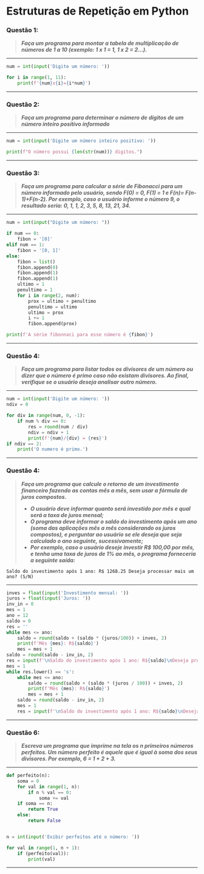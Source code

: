 # Estruturas de Repetição em Python

### **Questão 1:**

> **_Faça um programa para montar a tabela de multiplicação de números de 1 a 10
> (exemplo: 1 x 1 = 1, 1 x 2 = 2...)._**

---
```python
num = int(input('Digite um número: '))

for i in range(1, 11):
    print(f'{num}x{i}={i*num}')
```
---

### **Questão 2:**
> **_Faça um programa para determinar o número de dígitos de um número inteiro
positivo informado_**

---
```python
num = int(input('Digite um número inteiro positivo: '))

print(f"O número possui {len(str(num))} digitos.")
```
---


### **Questão 3:**
> **_Faça um programa para calcular a série de Fibonacci para um número informado pelo
> usuário, sendo F(0) = 0, F(1) = 1 e F(n)= F(n-1)+F(n-2). Por exemplo, caso o usuário
> informe o número 9, o resultado seria: 0, 1, 1, 2, 3, 5, 8, 13, 21, 34._**

---
```python
num = int(input("Digite um número: "))

if num == 0:
    fibon = '[0]'
elif num == 1:
    fibon = '[0, 1]'
else:
    fibon = list()
    fibon.append(0)
    fibon.append(1)
    fibon.append(1)
    ultimo = 1
    penultimo = 1
    for i in range(2, num):
        prox = ultimo + penultimo
        penultimo = ultimo
        ultimo = prox
        i += 1
        fibon.append(prox)

print(f'A série fibonnaci para esse número é {fibon}')
```
---

### **Questão 4:**

> **_Faça um programa para listar todos os divisores de um número ou dizer que o número
> é primo caso não existam divisores. Ao final, verifique se o usuário deseja analisar
> outro número._**

---
```python
num = int(input('Digite um número: '))
ndiv = 0

for div in range(num, 0, -1):
    if num % div == 0:
        res = round(num / div)
        ndiv = ndiv + 1
        print(f'{num}/{div} = {res}')
if ndiv == 2:
    print('O numero é primo.')
```
---

### **Questão 4:**

> **_Faça um programa que calcule o retorno de um investimento financeiro fazendo as
> contas mês a mês, sem usar a fórmula de juros compostos._**
> - **_O usuário deve informar quanto será investido por mês e qual será a taxa de
> juros mensal;_**
> - **_O programa deve informar o saldo do investimento após um ano (soma das
> aplicações mês a mês considerando os juros compostos), e perguntar ao
> usuário se ele deseja que seja calculado o ano seguinte, sucessivamente;_**
> - **_Por exemplo, caso o usuário deseje investir R$ 100,00 por mês, e tenha uma
> taxa de juros de 1% ao mês, o programa forneceria a seguinte saída:_**
```
Saldo do investimento após 1 ano: R$ 1268.25 Deseja processar mais um ano? (S/N)
```
---
```python
inves = float(input('Investimento mensal: '))
juros = float(input('Juros: '))
inv_in = 0
mes = 1
ano = 12
saldo = 0
res = ''
while mes <= ano:
    saldo = round(saldo + (saldo * (juros/100)) + inves, 2)
    print(f'Mês {mes}: R${saldo}')
    mes = mes + 1
saldo = round(saldo - inv_in, 2)
res = input(f'\nSaldo do investimento após 1 ano: R${saldo}\nDeseja processar mais um ano?(S/N)\n')
mes = 1
while res.lower() == 's':
    while mes <= ano:
        saldo = round(saldo + (saldo * (juros / 100)) + inves, 2)
        print(f'Mês {mes}: R${saldo}')
        mes = mes + 1
    saldo = round(saldo - inv_in, 2)
    mes = 1
    res = input(f'\nSaldo do investimento após 1 ano: R${saldo}\nDeseja processar mais um ano?(S/N)\n')
```
---

### **Questão 6:**
> **_Escreva um programa que imprime na tela os n primeiros números perfeitos. Um
> número perfeito é aquele que é igual à soma dos seus divisores. Por exemplo, 6 = 1 +
> 2 + 3._**
---
```python
def perfeito(n):
    soma = 0
    for val in range(1, n):
        if n % val == 0:
            soma += val
    if soma == n:
        return True
    else:
        return False


n = int(input('Exibir perfeitos até o número: '))

for val in range(1, n + 1):
    if (perfeito(val)):
        print(val)
```
---
